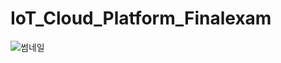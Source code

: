 # IoT_Cloud_Platform_Finalexam
![썸네일](https://user-images.githubusercontent.com/96225214/205453358-2e6c39f8-7763-4272-a374-717ad1464420.png)
